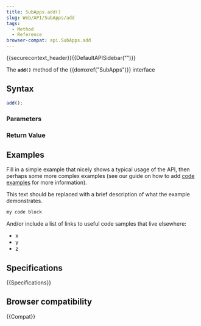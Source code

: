 ```yaml
---
title: SubApps.add()
slug: Web/API/SubApps/add
tags:
  - Method
  - Reference
browser-compat: api.SubApps.add
---
```

{{securecontext_header}}{{DefaultAPISidebar("")}}

The **`add()`** method of the {{domxref("SubApps")}} interface 

## Syntax

```js
add();
```

### Parameters



### Return Value



## Examples

Fill in a simple example that nicely shows a typical usage of the API, then perhaps some more complex examples (see our guide on how to add [code examples](/en-US/docs/MDN/Contribute/Structures/Code_examples) for more information).

This text should be replaced with a brief description of what the example demonstrates.

```js
my code block
```

And/or include a list of links to useful code samples that live elsewhere:

*   x
*   y
*   z

## Specifications

{{Specifications}}

## Browser compatibility

{{Compat}}

